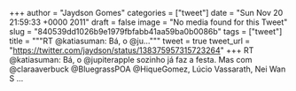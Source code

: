 
+++
author = "Jaydson Gomes"
categories = ["tweet"]
date = "Sun Nov 20 21:59:33 +0000 2011"
draft = false
image = "No media found for this Tweet"
slug = "840539dd1026b9e1979fbfabb41aa59ba0b0086b"
tags = ["tweet"]
title = """RT @katiasuman: Bá, o @ju..."""
tweet = true
tweet_url = "https://twitter.com/jaydson/status/138375957315723264"
+++
RT @katiasuman: Bá, o @jupiterapple sozinho já faz a festa. Mas com @claraaverbuck @BluegrassPOA @HiqueGomez, Lúcio Vassarath, Nei Wan S ...
